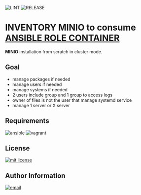 ![LINT](https://github.com/buissetemmanuel/ansible-inventory-minio/actions/workflows/lint.yml/badge.svg) ![RELEASE](https://github.com/buissetemmanuel/ansible-inventory-minio/actions/workflows/release.yml/badge.svg)

INVENTORY MINIO to consume [ANSIBLE ROLE CONTAINER](https://github.com/buissetemmanuel/ansible-role-container.git)
=========

**MINIO** installation from scratch in cluster mode.

Goal
--------------

- manage packages if needed
- manage users if needed
- manage systems if needed
- 2 users include group and 1 group to access logs
- owner of files is not the user that manage systemd service
- manage 1 server or X server

Requirements
--------------
![ansible](https://img.shields.io/badge/ansible-2.12.3-green.svg)
![vagrant](https://img.shields.io/badge/vagrant-2.0.0-green.svg)

License
-------

[mit license]: https://img.shields.io/badge/License-MIT-blue.svg
[![mit license]](LICENSE)

Author Information
------------------

[email]: https://img.shields.io/badge/@-emmanuel@buisset.ch-orange.svg
[![email]](mailto:emmanue@buisset.ch)
